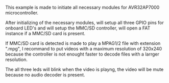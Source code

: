 This example is made to initiate all necessary modules for AVR32AP7000 microcontroller.

After initializing of the necessary modules, will setup all three GPIO pins for onboard LED's and will setup the MMC/SD controller, will open a FAT instance if a MMC/SD card is present.

If MMC/SD card is detected is made to play a MPAG1/2 file with extension ".mpg", I recommand to put videos with a maximum resolution of 320x240 because the controller is not enought faster to decode files with a larrger resolution.

The all three leds will blink when the video is playng, the video will be mute because no audio decoder is present.